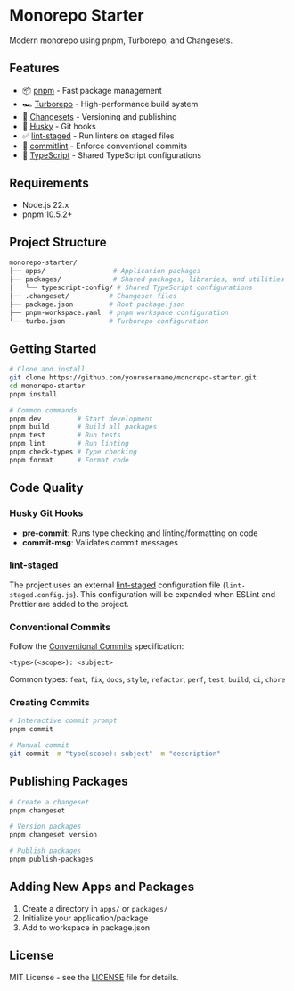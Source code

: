 # Monorepo Starter

Modern monorepo using pnpm, Turborepo, and Changesets.

## Features

- 📦 [pnpm](https://pnpm.io/) - Fast package management
- 🏎️ [Turborepo](https://turbo.build/) - High-performance build system
- 🚢 [Changesets](https://github.com/changesets/changesets) - Versioning and publishing
- 🧹 [Husky](https://typicode.github.io/husky/) - Git hooks
- ✅ [lint-staged](https://github.com/okonet/lint-staged) - Run linters on staged files
- 📝 [commitlint](https://commitlint.js.org/) - Enforce conventional commits
- 🔄 [TypeScript](https://www.typescriptlang.org/) - Shared TypeScript configurations

## Requirements

- Node.js 22.x
- pnpm 10.5.2+

## Project Structure

```bash
monorepo-starter/
├── apps/                 # Application packages
├── packages/             # Shared packages, libraries, and utilities
│   └── typescript-config/ # Shared TypeScript configurations
├── .changeset/          # Changeset files
├── package.json         # Root package.json
├── pnpm-workspace.yaml  # pnpm workspace configuration
└── turbo.json           # Turborepo configuration
```

## Getting Started

```bash
# Clone and install
git clone https://github.com/yourusername/monorepo-starter.git
cd monorepo-starter
pnpm install

# Common commands
pnpm dev         # Start development
pnpm build       # Build all packages
pnpm test        # Run tests
pnpm lint        # Run linting
pnpm check-types # Type checking
pnpm format      # Format code
```

## Code Quality

### Husky Git Hooks

- **pre-commit**: Runs type checking and linting/formatting on code
- **commit-msg**: Validates commit messages

### lint-staged

The project uses an external [lint-staged](https://github.com/okonet/lint-staged) configuration file (`lint-staged.config.js`). This configuration will be expanded when ESLint and Prettier are added to the project.

### Conventional Commits

Follow the [Conventional Commits](https://www.conventionalcommits.org/) specification:

```
<type>(<scope>): <subject>
```

Common types: `feat`, `fix`, `docs`, `style`, `refactor`, `perf`, `test`, `build`, `ci`, `chore`

### Creating Commits

```bash
# Interactive commit prompt
pnpm commit

# Manual commit
git commit -m "type(scope): subject" -m "description"
```

## Publishing Packages

```bash
# Create a changeset
pnpm changeset

# Version packages
pnpm changeset version

# Publish packages
pnpm publish-packages
```

## Adding New Apps and Packages

1. Create a directory in `apps/` or `packages/`
2. Initialize your application/package
3. Add to workspace in package.json

## License

MIT License - see the [LICENSE](./LICENSE) file for details.
